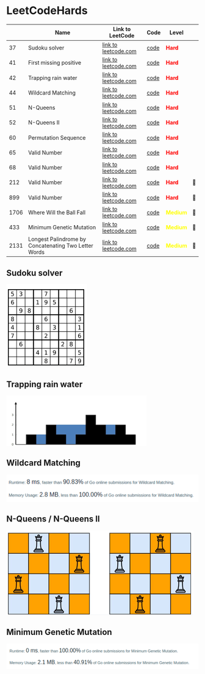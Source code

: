 # LeetCodeHards

|      | Name         | Link to LeetCode                                                     | Code                                        | Level                                        ||
|------|--------------|----------------------------------------------------------------------|---------------------------------------------|----------------------------------------------|---|
| 37   | Sudoku solver | [link to leetcode.com](https://leetcode.com/problems/sudoku-solver/) | [code](./hard/37_solve_sudoku.go)           | <span style="color:red">**Hard**</span>      ||
| 41   | First missing positive | [link to leetcode.com](https://leetcode.com/problems/first-missing-positive/) | [code](./hard/41_first_missing_positive.go) | <span style="color:red">**Hard**</span>      ||
| 42   | Trapping rain water | [link to leetcode.com](https://leetcode.com/problems/trapping-rain-water/) | [code](./hard/42_trapping_rain_water.go)    | <span style="color:red">**Hard**</span>      ||
| 44   | Wildcard Matching | [link to leetcode.com](https://leetcode.com/problems/wildcard-matching/) | [code](./hard/44_wildcard_matching.go)      | <span style="color:red">**Hard**</span>      ||
| 51   | N-Queens | [link to leetcode.com](https://leetcode.com/problems/n-queens/) | [code](./hard/51_n_queens.go)               | <span style="color:red">**Hard**</span>      ||
| 52   | N-Queens II | [link to leetcode.com](https://leetcode.com/problems/n-queens-ii/) | [code](./hard/51_n_queens.go)               | <span style="color:red">**Hard**</span>      ||
| 60   | Permutation Sequence | [link to leetcode.com](https://leetcode.com/permutation-sequence/) | [code](./hard/60_permutation_sequence.go)   | <span style="color:red">**Hard**</span>      ||
| 65   | Valid Number | [link to leetcode.com](https://leetcode.com/problems/valid-number/) | [code](./hard/65_valid_number.go)   | <span style="color:red">**Hard**</span>      ||
| 68   | Valid Number | [link to leetcode.com](https://leetcode.com/problems/text-justification/) | [code](./hard/68_text_justification.go)   | <span style="color:red">**Hard**</span>      ||
| 212  | Valid Number | [link to leetcode.com](https://leetcode.com/problems/word-search-ii/) | [code](./hard/212_word_search_II.go)   | <span style="color:red">**Hard**</span>      |:calendar:|
| 899  | Valid Number | [link to leetcode.com](https://leetcode.com/problems/orderly-queue/) | [code](./hard/899_orderly_queue.go)   | <span style="color:red">**Hard**</span>      |:calendar:|
| 1706 | Where Will the Ball Fall | [link to leetcode.com](https://leetcode.com/problems/where-will-the-ball-fall/) | [code](./medium/1706_where_will_the_ball_fall.go) | <span style="color:yellow">**Medium**</span> |:calendar:|
| 433  | Minimum Genetic Mutation | [link to leetcode.com](https://leetcode.com/problems/minimum-genetic-mutation/) | [code](./medium/433_minimum_genetic_mutation.go) | <span style="color:yellow">**Medium**</span> |:calendar:|
| 2131 | Longest Palindrome by Concatenating Two Letter Words | [link to leetcode.com](https://leetcode.com/problems/longest-palindrome-by-concatenating-two-letter-words/) | [code](./medium/2131_longest_palindrome_by_concatenating_two_letter_words.go) | <span style="color:yellow">**Medium**</span> |:calendar:|

## Sudoku solver
![37](./img/37.png)

## Trapping rain water
![42](./img/42.png)

## Wildcard Matching
![44-res](./img/44-res.png)

## N-Queens / N-Queens II
![51](./img/51.png)

## Minimum Genetic Mutation
![443-res](./img/443-res.png)